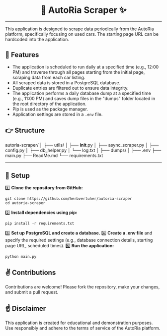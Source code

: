 <div align="center" style="margin-top: 0;">
  <h1>🚗 AutoRia Scraper ✨</h1>
</div>

---

This application is designed to scrape data periodically from the AutoRia platform, specifically focusing on used cars. The starting page URL can be hardcoded into the application.

## 👀 Features
- The application is scheduled to run daily at a specified time (e.g., 12:00 PM) and traverse through all pages starting from the initial page, scraping data from each car listing.
- All scraped data is stored in a PostgreSQL database.
- Duplicate entries are filtered out to ensure data integrity.
- The application performs a daily database dump at a specified time (e.g., 11:00 PM) and saves dump files in the "dumps" folder located in the root directory of the application.
- Pip is used as the package manager.
- Application settings are stored in a `.env` file.

## 👉 Structure

autoria-scraper/
│
├── utils/
│   ├── __init__.py
│   ├── async_scraper.py
│   ├── config.py
│   ├── db_helper.py
│   └── log.txt
│
├── dumps/
│
├── .env
├── main.py
├── ReadMe.md
└── requirements.txt

---

## 🚀 Setup
1️⃣ **Clone the repository from GitHub:**
```shell
git clone https://github.com/herbvertuher/autoria-scraper
cd autoria-scraper
```
2️⃣ **Install dependencies using pip:**
```shell
pip install -r requirements.txt
```
3️⃣ **Set up PostgreSQL and create a database.**
4️⃣ **Create a .env file** and specify the required settings (e.g., database connection details, starting page URL, scheduled times).
5️⃣ **Run the application:**
 ```shell
python main.py
 ```

## ✌️ Contributions
Contributions are welcome! Please fork the repository, make your changes, and submit a pull request.

## ☝️ Disclaimer
This application is created for educational and demonstration purposes. Use responsibly and adhere to the terms of service of the AutoRia platform.
